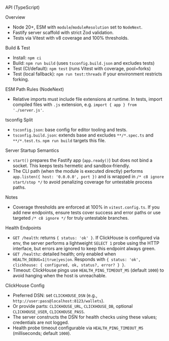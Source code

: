 API (TypeScript)

Overview
- Node 20+, ESM with `module`/`moduleResolution` set to `NodeNext`.
- Fastify server scaffold with strict Zod validation.
- Tests via Vitest with v8 coverage and 100% thresholds.

Build & Test
- Install: `npm ci`
- Build: `npm run build` (uses `tsconfig.build.json` and excludes tests)
- Test (CI/default): `npm test` (runs Vitest with coverage, pool=forks)
- Test (local fallback): `npm run test:threads` if your environment restricts forking.

ESM Path Rules (NodeNext)
- Relative imports must include file extensions at runtime. In tests, import compiled files with `.js` extension, e.g. `import { app } from './server.js'`.

tsconfig Split
- `tsconfig.json`: base config for editor tooling and tests.
- `tsconfig.build.json`: extends base and excludes `**/*.spec.ts` and `**/*.test.ts`. `npm run build` targets this file.

Server Startup Semantics
- `start()` prepares the Fastify app (`app.ready()`) but does not bind a socket. This keeps tests hermetic and sandbox‑friendly.
- The CLI path (when the module is executed directly) performs `app.listen({ host: '0.0.0.0', port })` and is wrapped in `/* c8 ignore start/stop */` to avoid penalizing coverage for untestable process paths.

Notes
- Coverage thresholds are enforced at 100% in `vitest.config.ts`. If you add new endpoints, ensure tests cover success and error paths or use targeted `/* c8 ignore */` for truly untestable branches.

Health Endpoints
- `GET /health`: returns `{ status: 'ok' }`. If ClickHouse is configured via env, the server performs a lightweight `SELECT 1` probe using the HTTP interface, but errors are ignored to keep this endpoint always green.
- `GET /healthz`: detailed health; only enabled when `HEALTH_DEBUG=1|true|yes|on`. Responds with `{ status: 'ok', clickhouse: { configured, ok, status?, error? } }`.
 - Timeout: ClickHouse pings use `HEALTH_PING_TIMEOUT_MS` (default `1000`) to avoid hanging when the host is unreachable.

ClickHouse Config
- Preferred DSN: set `CLICKHOUSE_DSN` (e.g., `http://user:pass@localhost:8123/wallets`).
- Or provide parts: `CLICKHOUSE_URL`, `CLICKHOUSE_DB`, optional `CLICKHOUSE_USER`, `CLICKHOUSE_PASS`.
- The server constructs the DSN for health checks using these values; credentials are not logged.
 - Health probe timeout configurable via `HEALTH_PING_TIMEOUT_MS` (milliseconds; default `1000`).
